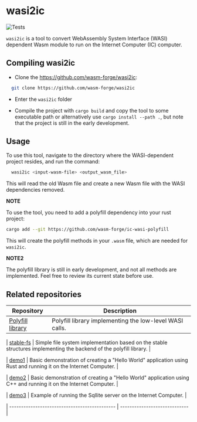 

# wasi2ic

![Tests](https://github.com/wasm-forge/wasi2ic/actions/workflows/rust.yml/badge.svg?event=push)


`wasi2ic` is a tool to convert WebAssembly System Interface (WASI) dependent Wasm module to run on the Internet Computer (IC) computer.


## Compiling wasi2ic

* Clone the https://github.com/wasm-forge/wasi2ic: 
```bash
  git clone https://github.com/wasm-forge/wasi2ic
```

* Enter the `wasi2ic` folder

* Compile the project with `cargo build` and copy the tool to some executable path or alternatively use `cargo install --path .`, but note that the project is still in the early development.


## Usage

To use this tool, navigate to the directory where the WASI-dependent project resides, and run the command:

```bash
  wasi2ic <input-wasm-file> <output_wasm_file>
```

This will read the old Wasm file and create a new Wasm file with the WASI dependencies removed.

**NOTE**

To use the tool, you need to add a polyfill dependency into your rust project:
```bash
cargo add --git https://github.com/wasm-forge/ic-wasi-polyfill
```

This will create the polyfill methods in your `.wasm` file, which are needed for `wasi2ic`.

**NOTE2**

The polyfill library is still in early development, and not all methods are implemented. Feel free to review its current state before use.


## Related repositories



| Repository                                      |  Description                  | 
| --------------------------------------------- | ----------------------------- |
| [Polyfill library](https://github.com/wasm-forge/ic-wasi-polyfill) | Polyfill library implementing the low-level WASI calls. |

| [stable-fs](https://github.com/wasm-forge/stable-fs) | Simple file system implementation based on the stable structures implementing the backend of the polyfill library. |

| [demo1](https://github.com/wasm-forge/demo1) | Basic demonstration of creating a "Hello World" application using Rust and running it on the Internet Computer. |

| [demo2](https://github.com/wasm-forge/demo2) | Basic demonstration of creating a "Hello World" application using C++ and running it on the Internet Computer. |

| [demo3](https://github.com/wasm-forge/demo3) | Example of running the Sqllite server on the Internet Computer. |

| --------------------------------------------- | ----------------------------- |
